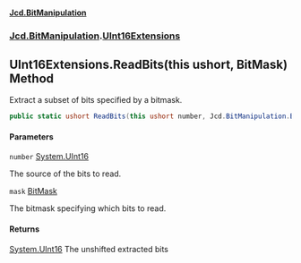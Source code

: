 #### [Jcd.BitManipulation](index 'index')

### [Jcd.BitManipulation](Jcd.BitManipulation 'Jcd.BitManipulation').[UInt16Extensions](Jcd.BitManipulation.UInt16Extensions 'Jcd.BitManipulation.UInt16Extensions')

## UInt16Extensions.ReadBits(this ushort, BitMask) Method

Extract a subset of bits specified by a bitmask.

```csharp
public static ushort ReadBits(this ushort number, Jcd.BitManipulation.BitMask mask);
```

#### Parameters

<a name='Jcd.BitManipulation.UInt16Extensions.ReadBits(thisushort,Jcd.BitManipulation.BitMask).number'></a>

`number` [System.UInt16](https://docs.microsoft.com/en-us/dotnet/api/System.UInt16 'System.UInt16')

The source of the bits to read.

<a name='Jcd.BitManipulation.UInt16Extensions.ReadBits(thisushort,Jcd.BitManipulation.BitMask).mask'></a>

`mask` [BitMask](Jcd.BitManipulation.BitMask 'Jcd.BitManipulation.BitMask')

The bitmask specifying which bits to read.

#### Returns

[System.UInt16](https://docs.microsoft.com/en-us/dotnet/api/System.UInt16 'System.UInt16')
The unshifted extracted bits